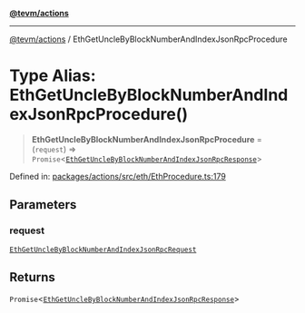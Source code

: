 [**@tevm/actions**](../README.md)

***

[@tevm/actions](../globals.md) / EthGetUncleByBlockNumberAndIndexJsonRpcProcedure

# Type Alias: EthGetUncleByBlockNumberAndIndexJsonRpcProcedure()

> **EthGetUncleByBlockNumberAndIndexJsonRpcProcedure** = (`request`) => `Promise`\<[`EthGetUncleByBlockNumberAndIndexJsonRpcResponse`](EthGetUncleByBlockNumberAndIndexJsonRpcResponse.md)\>

Defined in: [packages/actions/src/eth/EthProcedure.ts:179](https://github.com/evmts/tevm-monorepo/blob/main/packages/actions/src/eth/EthProcedure.ts#L179)

## Parameters

### request

[`EthGetUncleByBlockNumberAndIndexJsonRpcRequest`](EthGetUncleByBlockNumberAndIndexJsonRpcRequest.md)

## Returns

`Promise`\<[`EthGetUncleByBlockNumberAndIndexJsonRpcResponse`](EthGetUncleByBlockNumberAndIndexJsonRpcResponse.md)\>
